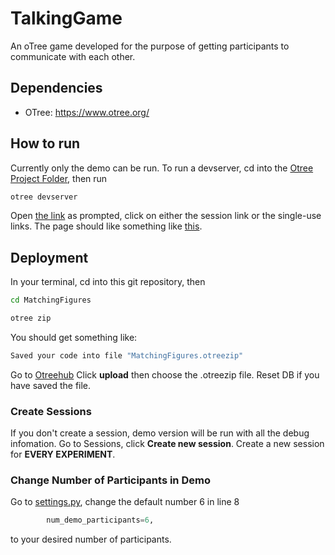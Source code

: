 # TalkingGame
An oTree game developed for the purpose of getting participants to communicate with each other. 


## Dependencies
- OTree: https://www.otree.org/

## How to run
Currently only the demo can be run. To run a devserver, cd into the [Otree Project Folder](MatchingFigures/), then run
```sh
otree devserver
```
Open [the link](http://localhost:8000) as prompted, click on either the session link or the single-use links. 
The page should like something like [this](https://github.com/moyasui/TalkingGame/blob/main/Demo/Figure%20Matching%20Game.html).

## Deployment
In your terminal, cd into this git repository, then 
```sh
cd MatchingFigures
```
```sh
otree zip
```
You should get something like:
```sh
Saved your code into file "MatchingFigures.otreezip"
```
Go to
[Otreehub](https://www.otreehub.com/my_projects/)
Click **upload** then choose the .otreezip file. 
Reset DB if you have saved the file.



### Create Sessions
If you don't create a session, demo version will be run with all the debug infomation. 
Go to Sessions, click **Create new session**. Create a new session for **EVERY EXPERIMENT**. 


### Change Number of Participants in Demo
Go to [settings.py](figures_app/settings.py), change the default number 6 in line 8
```py
        num_demo_participants=6,
```
to your desired number of participants.